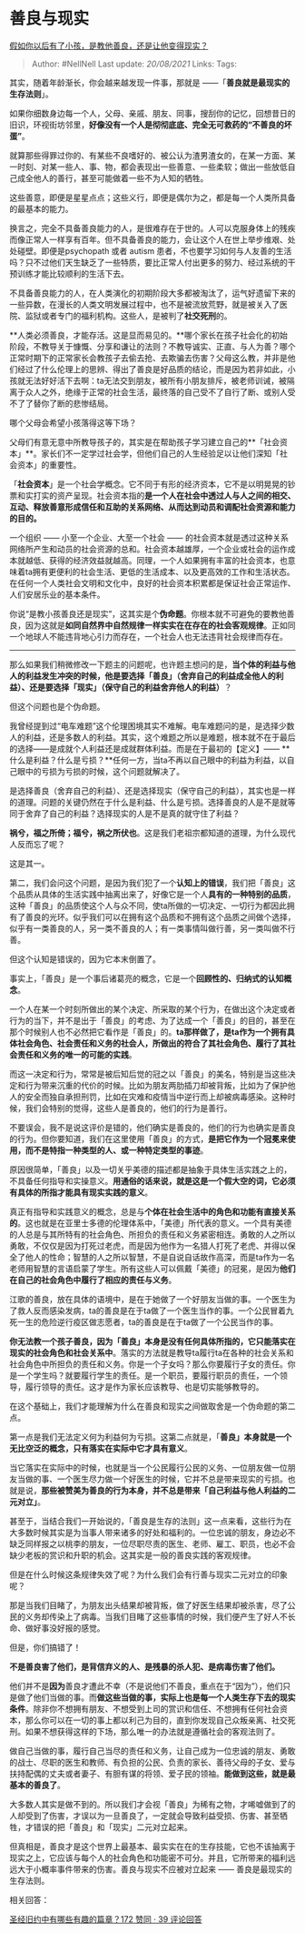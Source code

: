 # 善良与现实
[假如你以后有了小孩，是教他善良，还是让他变得现实？](https://www.zhihu.com/question/368072674/answer/1009483941)

> Author: #NellNell 
> Last update: *20/08/2021* 
> Links:
> Tags:  

其实，随着年龄渐长，你会越来越发现一件事，那就是 ——「**善良就是最现实的生存法则**」。

如果你细数身边每一个人，父母、亲戚、朋友、同事，搜刮你的记忆，回想昔日的旧识，环视街坊邻里，**好像没有一个人是彻彻底底、完全无可救药的“不善良的坏蛋”**。

就算那些得罪过你的、有某些不良嗜好的、被公认为渣男渣女的，在某一方面、某一时刻、对某一些人、事、物，都会表现出一些善意、一些柔软；做出一些放低自己成全他人的善行，甚至可能做着一些不为人知的牺牲。

这些善意，即便是星星点点；这些义行，即便是偶尔为之，都是每一个人类所具备的最基本的能力。

换言之，完全不具备善良能力的人，是很难存在于世的。人可以克服身体上的残疾而像正常人一样享有百年。但不具备善良的能力，会让这个人在世上举步维艰、处处碰壁。即便是psychopath 或者 autism 患者，不也要学习如何与人友善的生活吗？只不过他们天生缺乏了一些特质，要比正常人付出更多的努力、经过系统的干预训练才能比较顺利的生活下去。

不具备善良能力的人，在人类演化的初期阶段大多都被淘汰了，运气好遗留下来的一些异数，在漫长的人类文明发展过程中，也不是被流放荒野，就是被关入了医院、监狱或者专门的福利机构。这些人，是被判了**社交死刑**的。

**人类必须善良，才能存活。这是显而易见的。**哪个家长在孩子社会化的初始阶段，不教导关于慷慨、分享和谦让的法则？不教导诚实、正直、与人为善？哪个正常时期下的正常家长会教孩子去偷去抢、去欺骗去伤害？父母这么教，并非是他们经过了什么伦理上的思辨、得出了善良是好品质的结论，而是因为若非如此，小孩就无法好好活下去啊：ta无法交到朋友，被所有小朋友排斥，被老师训诫，被隔离于众人之外，绝缘于正常的社会生活，最终落的自己受不了自行了断、或别人受不了了替你了断的悲惨结局。

哪个父母会希望小孩落得这等下场？

父母们有意无意中所教导孩子的，其实是在帮助孩子学习建立自己的**「社会资本」**。家长们不一定学过社会学，但他们自己的人生经验足以让他们深知「社会资本」的重要性。

「**社会资本**」是一个社会学概念。它不同于有形的经济资本，它不是以明晃晃的钞票和实打实的资产呈现。社会资本指的**是一个人在社会中透过人与人之间的相交、互动、释放善意形成信任和互助的关系网络、从而达到动员和调配社会资源和能力的目的。**

一个组织 —— 小至一个企业、大至一个社会 —— 的社会资本就是透过这种关系网络所产生和动员的社会资源的总和。社会资本越雄厚，一个企业或社会的运作成本就越低、获得的经济效益就越高。同理，一个人如果拥有丰富的社会资本，也意味着ta拥有更便利的社会生活、更低的生活成本、以及更高效的工作和生活状态。在任何一个人类社会文明和文化中，良好的社会资本积累都是保证社会正常运作、人们安居乐业的基本条件。

你说“是教小孩善良还是现实”，这其实是个**伪命题**。你根本就不可避免的要教他善良，因为这就是**如同自然界中自然规律一样实实在在存在的社会客观规律**。正如同一个地球人不能违背地心引力而存在，一个社会人也无法违背社会规律而存在。

---

那么如果我们稍微修改一下题主的问题呢，也许题主想问的是，**当个体的利益与他人的利益发生冲突的时候，他是要选择「善良」（舍弃自己的利益成全他人的利益）、还是要选择「现实」（保守自己的利益舍弃他人的利益）**？

但这个问题也是个伪命题。

我曾经提到过“电车难题”这个伦理困境其实不难解。电车难题问的是，是选择少数人的利益，还是多数人的利益。其实，这个难题之所以是难题，根本就不在于最后的选择——是成就个人利益还是成就群体利益。而是在于最初的【定义】—— **什么是利益？什么是亏损？**任何一方，当ta不再以自己眼中的利益为利益，以自己眼中的亏损为亏损的时候，这个问题就解决了。

是选择善良（舍弃自己的利益）、还是选择现实（保守自己的利益），其实也是一样的道理。问题的关键仍然在于什么是利益、什么是亏损。选择善良的人是不是就等同于舍弃了自己的利益？选择现实的人是不是真的就守住了利益？

**祸兮，福之所倚；福兮，祸之所伏也**。这是我们老祖宗都知道的道理，为什么现代人反而忘了呢？

这是其一。

第二，我们会问这个问题，是因为我们犯了一个**认知上的错误**，我们把「善良」这个品质从具体的生活实践中抽离出来了，好像它是一个人**具有的一种特别的品质**，这种「善良」的品质使这个人与众不同，使ta所做的一切决定、一切行为都因此拥有了善良的光环。似乎我们可以在拥有这个品质和不拥有这个品质之间做个选择，似乎有一类善良的人，另一类不善良的人；有一类事情叫做行善，另一类叫做不行善。

但这个认知是错误的，因为它本末倒置了。

事实上，「善良」是一个事后诸葛亮的概念，它是一个**回顾性的、归纳式的认知概念**。

一个人在某一个时刻所做出的某个决定、所采取的某个行为，在做出这个决定或者行为的当下，并不是出于「善良」的考虑、为了达成一个「善良」的目的，甚至在那个时候别人也不必然把它看作是「善良」的。**ta那样做了，是ta作为一个拥有具体社会角色、社会责任和义务的社会人，所做出的符合了其社会角色、履行了其社会责任和义务的唯一的可能的实践**。

而这一决定和行为，常常是被后知后觉的冠之以「善良」的美名，特别是当这些决定和行为带来沉重的代价的时候。比如为朋友两肋插刀却被背叛，比如为了保护他人的安全而独自承担刑罚，比如在灾难和疫情当中逆行而上却被病毒感染。这种时候，我们会特别的觉得，这些人是善良的，他们的行为是善行。

不要误会，我不是说这评价是错的，他们确实是善良的，他们的行为也确实是善良的行为。但你要知道，我们在这里使用「善良」的方式，**是把它作为一个冠冕来使用，而不是特指一种类型的人、或一种特定类型的事迹**。

原因很简单，「善良」以及一切关乎美德的描述都是抽象于具体生活实践之上的，不具备任何指导和实操意义。**用通俗的话来说，就是这是一个假大空的词，它必须有具体的所指才能具有现实实践的意义**。

真正有指导和实践意义的概念，总是与**个体在社会生活中的角色和功能有直接关系的**。这也就是在亚里士多德的伦理体系中，「美德」所代表的意义。一个具有美德的人总是与其所特有的社会角色、所担负的责任和义务紧密相连。勇敢的人之所以勇敢，不仅仅是因为打死过老虎，而是因为他作为一名猎人打死了老虎、并得以保全了他人的性命；智慧的人之所以智慧，不是自说自话故作高深，而是ta作为一名老师用智慧的言语启蒙了学生。所有这些人可以佩戴「美德」的冠冕，是因为**他们在自己的社会角色中履行了相应的责任与义务**。

江歌的善良，放在具体的语境中，是在于她做了一个好朋友当做的事。一个医生为了救人反而感染发病，ta的善良是在于ta做了一个医生当作的事。一个公民冒着九死一生的危险逆行疫区做志愿者，ta的善良是在于ta做了一个公民当作的事。

**你无法教一个孩子善良，因为「善良」本身是没有任何具体所指的，它只能落实在现实的社会角色和社会关系中**。落实的方法就是教导ta履行ta在各种的社会关系和社会角色中所担负的责任和义务。你是一个子女吗？那么你要履行子女的责任。你是一个学生吗？就要履行学生的责任。是一个职员，要履行职员的责任，一个领导，履行领导的责任。这才是作为家长应该教导、也是切实能够教导的。

在这个基础上，我们才能理解为什么在善良和现实之间做取舍是一个伪命题的第二点。

第一点是我们无法定义何为利益何为亏损。这第二点就是，「**善良」本身就是一个无比空泛的概念，只有落实在实际中它才具有意义**。

当它落实在实际中的时候，也就是当一个公民履行公民的义务、一位朋友做一位朋友当做的事、一个医生尽力做一个好医生的时候，它并不总是带来现实的亏损。也就是说，**那些被赞美为善良的行为本身，并不总是带来「自己利益与他人利益的二元对立」**。

甚至于，当结合我们一开始说的，「善良是生存的法则」这一点来看，这些行为在大多数时候其实是为当事人带来诸多的好处和福利的。一位忠诚的朋友，身边必不缺乏同样报之以桃李的朋友，一位尽职尽责的医生、老师、雇工、职员，也必不会缺少老板的赏识和升职的机会。这其实是一般的善良实践的客观规律。

但是在什么时候这条规律失效了呢？为什么我们会有行善与现实二元对立的印象呢？

那是当我们目睹了，为朋友出头结果却被背叛，做了好医生结果却被杀害，尽了公民的义务却传染上了病毒。当我们目睹了这些事情的时候，我们便产生了好人不长命、做好事没好报的感觉。

但是，你们搞错了！

**不是善良害了他们，是背信弃义的人、是残暴的杀人犯、是病毒伤害了他们。**

他们并不是**因为**善良才遭此不幸（不是说他们不善良，重点在于“因为”），他们只是做了他们当做的事。而**做这些当做的事，实际上也是每一个人类生存下去的现实条件**。除非你不想拥有朋友、不想受到上司的赏识和信任、不想拥有任何社会资本，那么你可以在一切的事上都以利己为目的，直到你发现自己众叛亲离、社交死刑。如果不想获得这样的下场，那么唯一的办法就是遵循社会的客观法则了。

做自己当做的事，履行自己当尽的责任和义务，让自己成为一位忠诚的朋友、勇敢的战士、尽职的医生和教师、有负担的公民、负责的家长、善待父母的子女、爱与扶持配偶的丈夫或者妻子、有胆有谋的将领、爱子民的领袖。**能做到这些，就是最基本的善良了**。

大多数人其实是做不到的。所以我们才会视「善良」为稀有之物，才唏嘘做到了的人却受到了伤害，才误以为一旦善良了，一定就会导致利益受损、伤害、甚至牺牲，才错误的把「善良」和「现实」二元对立起来。

但真相是，善良才是这个世界上最基本、最实实在在的生存技能，它也不该抽离于现实之上，它应该与每个人的社会角色和功能密不可分。并且，它所带来的福利远远大于小概率事件带来的伤害。善良与现实不应被对立起来 —— 善良是最现实的生存法则。

  

相关回答：

[圣经旧约中有哪些有趣的篇章？172 赞同 · 39 评论回答](https://www.zhihu.com/question/33243135/answer/636975924)